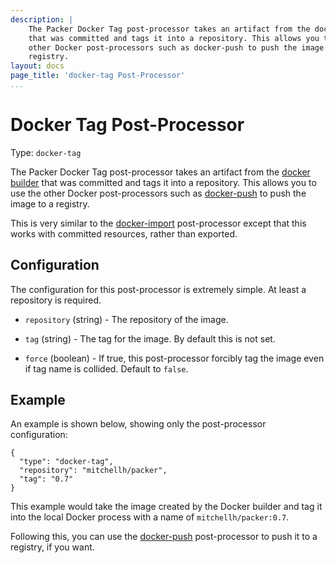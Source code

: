 ```yaml
---
description: |
    The Packer Docker Tag post-processor takes an artifact from the docker builder
    that was committed and tags it into a repository. This allows you to use the
    other Docker post-processors such as docker-push to push the image to a
    registry.
layout: docs
page_title: 'docker-tag Post-Processor'
...
```


# Docker Tag Post-Processor

Type: `docker-tag`

The Packer Docker Tag post-processor takes an artifact from the [docker
builder](/docs/builders/docker.html) that was committed and tags it into a
repository. This allows you to use the other Docker post-processors such as
[docker-push](/docs/post-processors/docker-push.html) to push the image to a
registry.

This is very similar to the
[docker-import](/docs/post-processors/docker-import.html) post-processor except
that this works with committed resources, rather than exported.

## Configuration

The configuration for this post-processor is extremely simple. At least a
repository is required.

- `repository` (string) - The repository of the image.

- `tag` (string) - The tag for the image. By default this is not set.

- `force` (boolean) - If true, this post-processor forcibly tag the image even
  if tag name is collided. Default to `false`.

## Example

An example is shown below, showing only the post-processor configuration:

``` {.javascript}
{
  "type": "docker-tag",
  "repository": "mitchellh/packer",
  "tag": "0.7"
}
```

This example would take the image created by the Docker builder and tag it into
the local Docker process with a name of `mitchellh/packer:0.7`.

Following this, you can use the
[docker-push](/docs/post-processors/docker-push.html) post-processor to push it
to a registry, if you want.
